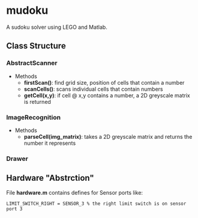 mudoku
======

A sudoku solver using LEGO and Matlab.

## Class Structure

### AbstractScanner
* Methods
	* **firstScan()**: find grid size, position of cells that contain a number
	* **scanCells()**: scans individual cells that contain numbers
	* **getCell(x,y)**: if cell @ x,y contains a number, a 2D greyscale matrix is returned

### ImageRecognition
* Methods
	* **parseCell(img_matrix)**: takes a 2D greyscale matrix and returns the number it represents

### Drawer

## Hardware "Abstrction"
File **hardware.m** contains defines for Sensor ports like:

    LIMIT_SWITCH_RIGHT = SENSOR_3 % the right limit switch is on sensor port 3

